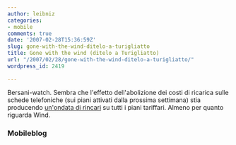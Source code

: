 ```yaml
---
author: leibniz
categories:
- mobile
comments: true
date: '2007-02-28T15:36:59Z'
slug: gone-with-the-wind-ditelo-a-turigliatto
title: Gone with the wind (ditelo a Turigliatto)
url: "/2007/02/28/gone-with-the-wind-ditelo-a-turigliatto/"
wordpress_id: 2419

---
```

Bersani-watch. Sembra che l'effetto dell'abolizione dei costi di ricarica sulle schede telefoniche (sui piani attivati dalla prossima settimana) stia producendo [un'ondata di rincari](http://www.mobileblog.it/post/2720/la-vergogna-di-wind-rimodulate-tutte-le-offerte) su tutti i piani tariffari. Almeno per quanto riguarda Wind.


### Mobileblog
